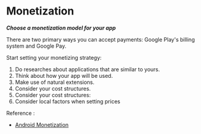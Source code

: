 # Monetization

***Choose a monetization model for your app***

There are two primary ways you can accept payments: Google Play's billing system and Google Pay.

Start setting your monetizing strategy:
1. Do researches about applications that are similar to yours.
2. Think about how your app will be used.
3. Make use of natural extensions.
4. Consider your cost structures.
5. Consider your cost structures:
6. Consider local factors when setting prices

Reference :
* [Android Monetization](https://developer.android.com/distribute/best-practices/earn/monetization-options)